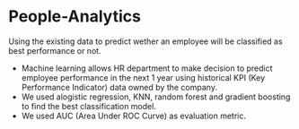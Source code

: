 # People-Analytics
Using the existing data to predict wether an employee will be classified as best performance or not.
* Machine learning allows HR department to make decision to predict employee performance in the next 1 year using historical KPI (Key Performance Indicator) data owned by the company.
* We used alogistic regression, KNN, random forest and gradient boosting to find the best classification model.
* We used AUC (Area Under ROC Curve) as evaluation metric.
